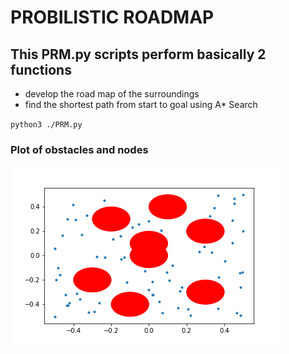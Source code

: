 # **PROBILISTIC ROADMAP**
## This PRM.py scripts perform basically 2 functions
 + develop the road map of the surroundings 
 + find the shortest path from start to goal using A* Search

`
python3 ./PRM.py
`
### Plot of obstacles and nodes
![Plot](https://github.com/abubakrsiddq/ProbabilisticRoadMap/blob/master/plot.png)
